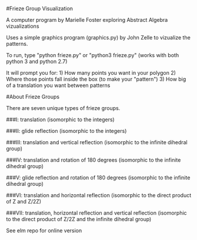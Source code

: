 #Frieze Group Visualization

A computer program by Marielle Foster exploring Abstract Algebra vizualizations

Uses a simple graphics program (graphics.py) by John Zelle to vizualize the patterns.

To run, type "python frieze.py" or "python3 frieze.py" (works with both python 3 and python 2.7)

It will prompt you for:
	1) How many points you want in your polygon
	2) Where those points fall inside the box (to make your "pattern")
	3) How big of a translation you want between patterns
	
	
#About Frieze Groups

There are seven unique types of frieze groups.

###I: translation 
(isomorphic to the integers)

###II: glide reflection 
(isomorphic to the integers)

###III: translation and vertical reflection 
(isomorphic to the infinite dihedral group)

###IV: translation and rotation of 180 degrees 
(isomorphic to the infinite dihedral group)

###V: glide reflection and rotation of 180 degrees 
(isomorphic to the infinite dihedral group)

###VI: translation and horizontal reflection 
(isomorphic to the direct product of Z and Z/2Z)


###VII: translation, horizontal reflection and vertical reflection 
(isomorphic to the direct product of Z/2Z and the infinite dihedral group)

See elm repo for online version
